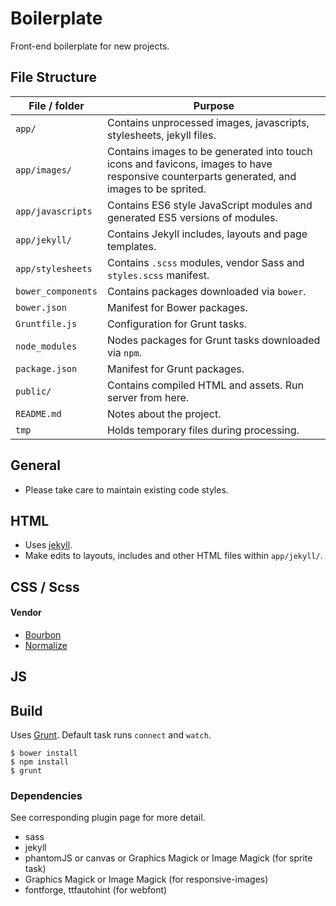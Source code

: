 # Boilerplate

Front-end boilerplate for new projects.

## File Structure

File / folder | Purpose
--- | ---
`app/` | Contains unprocessed images, javascripts, stylesheets, jekyll files.
`app/images/` | Contains images to be generated into touch icons and favicons, images to have responsive counterparts generated, and images to be sprited.
`app/javascripts` | Contains ES6 style JavaScript modules and generated ES5 versions of modules.
`app/jekyll/` | Contains Jekyll includes, layouts and page templates.
`app/stylesheets` | Contains `.scss` modules, vendor Sass and `styles.scss` manifest.
`bower_components`| Contains packages downloaded via `bower`.
`bower.json` | Manifest for Bower packages.
`Gruntfile.js` | Configuration for Grunt tasks.
`node_modules` | Nodes packages for Grunt tasks downloaded via `npm`.
`package.json` | Manifest for Grunt packages.
`public/` | Contains compiled HTML and assets. Run server from here.
`README.md` | Notes about the project.
`tmp` | Holds temporary files during processing.

## General

- Please take care to maintain existing code styles.

## HTML

- Uses [jekyll](http://jekyllrb.com/).
- Make edits to layouts, includes and other HTML files within `app/jekyll/`.

## CSS / Scss

#### Vendor
- [Bourbon](http://bourbon.io/)
- [Normalize](http://necolas.github.io/normalize.css/)

## JS

## Build

Uses [Grunt](http://gruntjs.com/). Default task runs `connect` and `watch`.

    $ bower install
    $ npm install
    $ grunt

### Dependencies

See corresponding plugin page for more detail.

- sass
- jekyll
- phantomJS or canvas or Graphics Magick or Image Magick (for sprite task)
- Graphics Magick or Image Magick (for responsive-images)
- fontforge, ttfautohint (for webfont)
